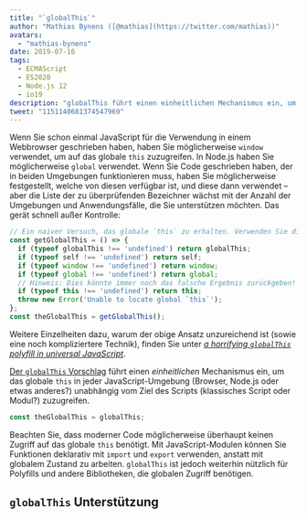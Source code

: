 ```yaml
---
title: "`globalThis`"
author: "Mathias Bynens ([@mathias](https://twitter.com/mathias))"
avatars:
  - "mathias-bynens"
date: 2019-07-16
tags:
  - ECMAScript
  - ES2020
  - Node.js 12
  - io19
description: "globalThis führt einen einheitlichen Mechanismus ein, um das globale this in jeder JavaScript-Umgebung unabhängig vom Ziel des Scripts zuzugreifen."
tweet: "1151140681374547969"
---
```

Wenn Sie schon einmal JavaScript für die Verwendung in einem Webbrowser geschrieben haben, haben Sie möglicherweise `window` verwendet, um auf das globale `this` zuzugreifen. In Node.js haben Sie möglicherweise `global` verwendet. Wenn Sie Code geschrieben haben, der in beiden Umgebungen funktionieren muss, haben Sie möglicherweise festgestellt, welche von diesen verfügbar ist, und diese dann verwendet – aber die Liste der zu überprüfenden Bezeichner wächst mit der Anzahl der Umgebungen und Anwendungsfälle, die Sie unterstützen möchten. Das gerät schnell außer Kontrolle:

<!--truncate-->
```js
// Ein naiver Versuch, das globale `this` zu erhalten. Verwenden Sie dies nicht!
const getGlobalThis = () => {
  if (typeof globalThis !== 'undefined') return globalThis;
  if (typeof self !== 'undefined') return self;
  if (typeof window !== 'undefined') return window;
  if (typeof global !== 'undefined') return global;
  // Hinweis: Dies könnte immer noch das falsche Ergebnis zurückgeben!
  if (typeof this !== 'undefined') return this;
  throw new Error('Unable to locate global `this`');
};
const theGlobalThis = getGlobalThis();
```

Weitere Einzelheiten dazu, warum der obige Ansatz unzureichend ist (sowie eine noch kompliziertere Technik), finden Sie unter [_a horrifying `globalThis` polyfill in universal JavaScript_](https://mathiasbynens.be/notes/globalthis).

[Der `globalThis` Vorschlag](https://github.com/tc39/proposal-global) führt einen *einheitlichen* Mechanismus ein, um das globale `this` in jeder JavaScript-Umgebung (Browser, Node.js oder etwas anderes?) unabhängig vom Ziel des Scripts (klassisches Script oder Modul?) zuzugreifen.

```js
const theGlobalThis = globalThis;
```

Beachten Sie, dass moderner Code möglicherweise überhaupt keinen Zugriff auf das globale `this` benötigt. Mit JavaScript-Modulen können Sie Funktionen deklarativ mit `import` und `export` verwenden, anstatt mit globalem Zustand zu arbeiten. `globalThis` ist jedoch weiterhin nützlich für Polyfills und andere Bibliotheken, die globalen Zugriff benötigen.

## `globalThis` Unterstützung

<feature-support chrome="71 /blog/v8-release-71#javascript-language-features"
                 firefox="65"
                 safari="12.1"
                 nodejs="12 https://twitter.com/mathias/status/1120700101637353473"
                 babel="yes https://github.com/zloirock/core-js#ecmascript-globalthis"></feature-support>

